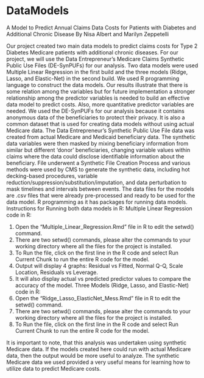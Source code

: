 # DataModels
A Model to Predict Annual Claims Data Costs for Patients with Diabetes and Additional Chronic Disease
By Nisa Albert and Marilyn Zeppetelli 

Our project created two main data models to predict claims costs for Type 2 Diabetes Medicare patients with additional chronic diseases. For our project, we will use the Data Entrepreneur’s Medicare Claims Synthetic Public Use Files (DE-SynPUFs) for our analysis.  Two data models were used Multiple Linear Regression in the first build and the three models (Ridge, Lasso, and Elastic-Net) in the second build. We used R programming language to construct the data models. Our results illustrate that there is some relation among the variables but for future implementation a stronger relationship among the predictor variables is needed to build an effective data model to predict costs. Also, more quantitative predictor variables are needed.
We used the DE-SynPUFs for our analysis because it contains anonymous data of the beneficiaries to protect their privacy. It is also a common dataset that is used for creating data models without using actual Medicare data. The Data Entrepreneur’s Synthetic Public Use File data was created from actual Medicare and Medicaid beneficiary data.  The synthetic data variables were then masked by mixing beneficiary information from similar but different ‘donor’ beneficiaries, changing variable values within claims where the data could disclose identifiable information about the beneficiary.  File underwent a Synthetic File Creation Process and various methods were used by CMS to generate the synthetic data, including hot decking-based procedures, variable reduction/suppression/substitution/imputation, and data perturbation to mask timelines and intervals between events. The data files for the models are .csv files that were already pre-processed and ready to be used for the data model.
R programming as it has packages for running data models. 
Instructions for Running both data models in R:
Multiple Linear Regression code in R:
1.	Open the “Multiple_Linear_Regression.Rmd” file in R to edit the setwd() command.
2.	There are two setwd() commands, please alter the commands to your working directory where all the files for the project is installed.
3.	To Run the file, click on the first line in the R code and select Run Current Chunk to run the entire R code for the model.
4.	Output will display 4 graphs: Residual vs Fitted, Normal Q-Q, Scale Location, Residuals vs Leverage.
5.	It will also display actual vs predicted predictor values to compare the accuracy of the model.
Three Models (Ridge, Lasso, and Elastic-Net) code in R:
1.  Open the “Ridge_Lasso_ElasticNet_Mess.Rmd” file in R to edit the setwd() command.
2.	There are two setwd() commands, please alter the commands to your working directory where all the files for the project is installed.
3.	To Run the file, click on the first line in the R code and select Run Current Chunk to run the entire R code for the model.

It is important to note, that this analysis was undertaken using synthetic Medicare data.   If the models created here could run with actual Medicare data, then the output would be more useful to analyze.  The synthetic Medicare data we used provided a very useful means for learning how to utilize data to predict Medicare costs. 




